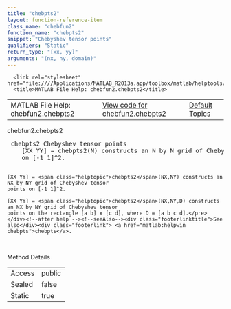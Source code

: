 ```yaml
---
title: "chebpts2"
layout: function-reference-item
class_name: "chebfun2"
function_name: "chebpts2"
snippet: "Chebyshev tensor points"
qualifiers: "Static"
return_type: "[xx, yy]"
arguments: "(nx, ny, domain)"
---
```


<html>
   <head>
      <meta http-equiv="Content-Type" content="text/html; charset=utf-8">
   
      <link rel="stylesheet" href="file:////Applications/MATLAB_R2013a.app/toolbox/matlab/helptools/private/helpwin.css">
      <title>MATLAB File Help: chebfun2.chebpts2</title>
   </head>
   <body>
      <!--Single-page help-->
      <table border="0" cellspacing="0" width="100%">
         <tr class="subheader">
            <td class="headertitle">MATLAB File Help: chebfun2.chebpts2</td>
            <td class="subheader-left"><a href="matlab:edit chebfun2.chebpts2">View code for chebfun2.chebpts2</a></td>
            <td class="subheader-right"><a href="matlab:helpwin">Default Topics</a></td>
         </tr>
      </table>
      <div class="title">chebfun2.chebpts2</div>
      <div class="helptext"><pre><!--helptext --> <span class="helptopic">chebpts2</span> Chebyshev tensor points
    [XX YY] = <span class="helptopic">chebpts2</span>(N) constructs an N by N grid of Chebyshev tensor points
    on [-1 1]^2.
 
    [XX YY] = <span class="helptopic">chebpts2</span>(NX,NY) constructs an NX by NY grid of Chebyshev tensor
    points on [-1 1]^2.
 
    [XX YY] = <span class="helptopic">chebpts2</span>(NX,NY,D) constructs an NX by NY grid of Chebyshev tensor
    points on the rectangle [a b] x [c d], where D = [a b c d].</pre></div><!--after help --><!--seeAlso--><div class="footerlinktitle">See also</div><div class="footerlink"> <a href="matlab:helpwin chebpts">chebpts</a>.
</div>
      <!--Method-->
      <div class="sectiontitle">Method Details</div>
      <table class="class-details">
         <tr>
            <td class="class-detail-label">Access</td>
            <td>public</td>
         </tr>
         <tr>
            <td class="class-detail-label">Sealed</td>
            <td>false</td>
         </tr>
         <tr>
            <td class="class-detail-label">Static</td>
            <td>true</td>
         </tr>
      </table>
   </body>
</html>
